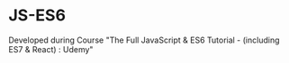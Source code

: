# JS-ES6
Developed during Course "The Full JavaScript &amp; ES6 Tutorial - (including ES7 &amp; React) : Udemy"
